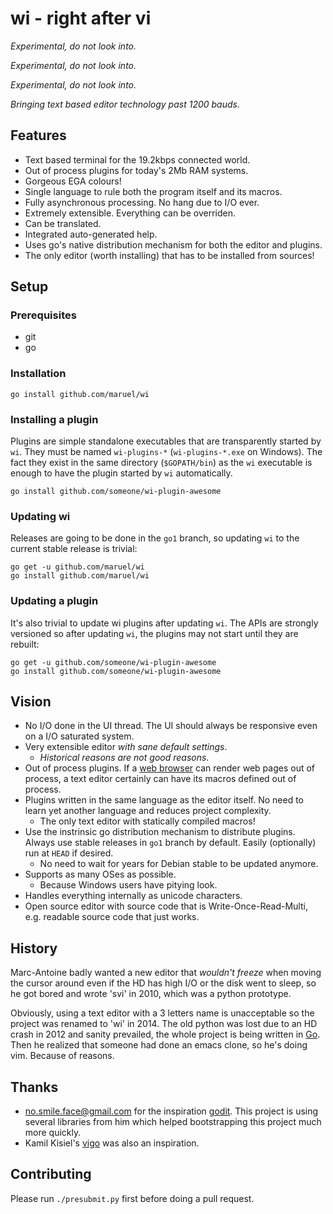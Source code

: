 wi - right after vi
===================

*Experimental, do not look into.*

*Experimental, do not look into.*

*Experimental, do not look into.*

_Bringing text based editor technology past 1200 bauds._


Features
--------

  - Text based terminal for the 19.2kbps connected world.
  - Out of process plugins for today's 2Mb RAM systems.
  - Gorgeous EGA colours!
  - Single language to rule both the program itself and its macros.
  - Fully asynchronous processing. No hang due to I/O ever.
  - Extremely extensible. Everything can be overriden.
  - Can be translated.
  - Integrated auto-generated help.
  - Uses go's native distribution mechanism for both the editor and plugins.
  - The only editor (worth installing) that has to be installed from sources!


Setup
-----


### Prerequisites

  - git
  - go


### Installation

```
go install github.com/maruel/wi
```


### Installing a plugin

Plugins are simple standalone executables that are transparently started by
`wi`.  They must be named `wi-plugins-*` (`wi-plugins-*.exe` on Windows). The
fact they exist in the same directory (`$GOPATH/bin`) as the `wi` executable is
enough to have the plugin started by `wi` automatically.

```
go install github.com/someone/wi-plugin-awesome
```


### Updating wi

Releases are going to be done in the `go1` branch, so updating `wi` to the
current stable release is trivial:

```
go get -u github.com/maruel/wi
go install github.com/maruel/wi
```


### Updating a plugin

It's also trivial to update wi plugins after updating `wi`. The APIs are
strongly versioned so after updating `wi`, the plugins may not start until they
are rebuilt:

```
go get -u github.com/someone/wi-plugin-awesome
go install github.com/someone/wi-plugin-awesome
```


Vision
------

  - No I/O done in the UI thread. The UI should always be responsive even on a
    I/O saturated system.
  - Very extensible editor _with sane default settings_.
    - _Historical reasons are not good reasons_.
  - Out of process plugins. If a
    [web browser](http://dev.chromium.org/developers/design-documents/multi-process-architecture)
    can render web pages out of process, a text editor certainly can have its
    macros defined out of process.
  - Plugins written in the same language as the editor itself. No need to learn
    yet another language and reduces project complexity.
      - The only text editor with statically compiled macros!
  - Use the instrinsic go distribution mechanism to distribute plugins. Always
    use stable releases in `go1` branch by default. Easily (optionally) run at
    `HEAD` if desired.
      - No need to wait for years for Debian stable to be updated anymore.
  - Supports as many OSes as possible.
      - Because Windows users have pitying look.
  - Handles everything internally as unicode characters.
  - Open source editor with source code that is Write-Once-Read-Multi, e.g.
    readable source code that just works.


History
-------

Marc-Antoine badly wanted a new editor that _wouldn't freeze_ when moving the
cursor around even if the HD has high I/O or the disk went to sleep, so he got
bored and wrote 'svi' in 2010, which was a python prototype.

Obviously, using a text editor with a 3 letters name is unacceptable so the
project was renamed to 'wi' in 2014. The old python was lost due to an HD crash
in 2012 and sanity prevailed, the whole project is being written in
[Go](https://golang.org). Then he realized that someone had done an emacs clone,
so he's doing vim. Because of reasons.


Thanks
------

  - no.smile.face@gmail.com for the inspiration
    [godit](https://github.com/nsf/godit). This project is using several
    libraries from him which helped bootstrapping this project much more
    quickly.
  - Kamil Kisiel's [vigo](https://github.com/kisielk/vigo) was also an
    inspiration.


Contributing
------------

Please run `./presubmit.py` first before doing a pull request.
